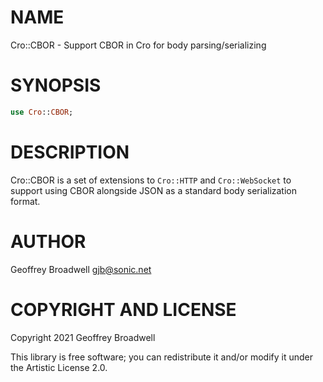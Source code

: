 NAME
====

Cro::CBOR - Support CBOR in Cro for body parsing/serializing

SYNOPSIS
========

```raku
use Cro::CBOR;
```

DESCRIPTION
===========

Cro::CBOR is a set of extensions to `Cro::HTTP` and `Cro::WebSocket` to support using CBOR alongside JSON as a standard body serialization format.

AUTHOR
======

Geoffrey Broadwell <gjb@sonic.net>

COPYRIGHT AND LICENSE
=====================

Copyright 2021 Geoffrey Broadwell

This library is free software; you can redistribute it and/or modify it under the Artistic License 2.0.

